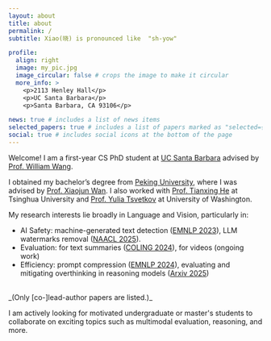 ```yaml
---
layout: about
title: about
permalink: /
subtitle: Xiao(晓) is pronounced like  "sh-yow"

profile:
  align: right
  image: my_pic.jpg
  image_circular: false # crops the image to make it circular
  more_info: >
    <p>2113 Henley Hall</p>
    <p>UC Santa Barbara</p>
    <p>Santa Barbara, CA 93106</p>

news: true # includes a list of news items
selected_papers: true # includes a list of papers marked as "selected={true}"
social: true # includes social icons at the bottom of the page
---
```

Welcome! I am a first-year CS PhD student at [UC Santa Barbara](https://www.ucsb.edu/) advised by [Prof. William Wang](https://sites.cs.ucsb.edu/~william/).


I obtained my bachelor’s degree from [Peking University](https://english.pku.edu.cn/), where I was advised by [Prof. Xiaojun Wan](https://wanxiaojun.github.io/). I also worked with [Prof. Tianxing He](https://cloudygoose.github.io/) at Tsinghua University and [Prof. Yulia Tsvetkov](https://homes.cs.washington.edu/~yuliats/) at University of Washington.

My research interests lie broadly in Language and Vision, particularly in:
- AI Safety: machine-generated text detection ([EMNLP 2023](https://aclanthology.org/2023.findings-emnlp.318/)), LLM watermarks removal ([NAACL 2025](https://arxiv.org/abs/2411.01222)).
- Evaluation: for text summaries ([COLING 2024](https://aclanthology.org/2024.lrec-main.821/)), for videos (ongoing work)
- Efficiency: prompt compression ([EMNLP 2024](https://aclanthology.org/2024.findings-emnlp.851/)), evaluating and mitigating overthinking in reasoning models ([Arxiv 2025](https://arxiv.org/abs/2504.13367))

<br>
_(Only [co-]lead-author papers are listed.)_

I am actively looking for motivated undergraduate or master's students to collaborate on exciting topics such as multimodal evaluation, reasoning, and more.